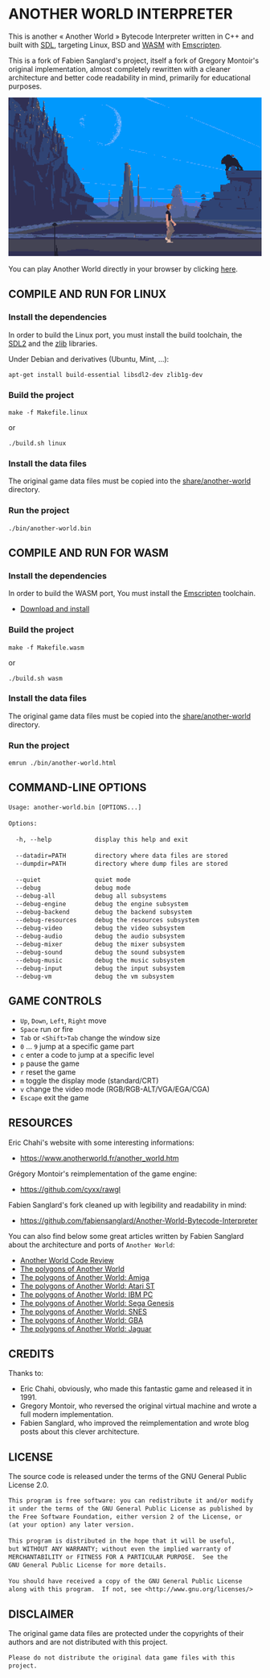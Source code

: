 # ANOTHER WORLD INTERPRETER

This is another « Another World » Bytecode Interpreter written in C++ and built with [SDL](https://www.libsdl.org/), targeting Linux, BSD and [WASM](https://en.wikipedia.org/wiki/WebAssembly) with [Emscripten](https://emscripten.org/).

This is a fork of Fabien Sanglard's project, itself a fork of Gregory Montoir's original implementation, almost completely rewritten with a cleaner architecture and better code readability in mind, primarily for educational purposes.

![Another World](share/another-world/another-world.png)

You can play Another World directly in your browser by clicking [here](https://www.emaxilde.net/assets/games/another-world/another-world.html).

## COMPILE AND RUN FOR LINUX

### Install the dependencies

In order to build the Linux port, you must install the build toolchain, the [SDL2](https://www.libsdl.org/) and the [zlib](https://www.zlib.net/) libraries.

Under Debian and derivatives (Ubuntu, Mint, ...):

```
apt-get install build-essential libsdl2-dev zlib1g-dev
```

### Build the project

```
make -f Makefile.linux
```

or

```
./build.sh linux
```

### Install the data files

The original game data files must be copied into the [share/another-world](share/another-world) directory.

### Run the project

```
./bin/another-world.bin
```

## COMPILE AND RUN FOR WASM

### Install the dependencies

In order to build the WASM port, You must install the [Emscripten](https://emscripten.org/) toolchain.

  - [Download and install](https://emscripten.org/docs/getting_started/downloads.html)

### Build the project

```
make -f Makefile.wasm
```

or

```
./build.sh wasm
```

### Install the data files

The original game data files must be copied into the [share/another-world](share/another-world) directory.

### Run the project

```
emrun ./bin/another-world.html
```

## COMMAND-LINE OPTIONS

```
Usage: another-world.bin [OPTIONS...]

Options:

  -h, --help            display this help and exit

  --datadir=PATH        directory where data files are stored
  --dumpdir=PATH        directory where dump files are stored

  --quiet               quiet mode
  --debug               debug mode
  --debug-all           debug all subsystems
  --debug-engine        debug the engine subsystem
  --debug-backend       debug the backend subsystem
  --debug-resources     debug the resources subsystem
  --debug-video         debug the video subsystem
  --debug-audio         debug the audio subsystem
  --debug-mixer         debug the mixer subsystem
  --debug-sound         debug the sound subsystem
  --debug-music         debug the music subsystem
  --debug-input         debug the input subsystem
  --debug-vm            debug the vm subsystem

```

## GAME CONTROLS

  - `Up`, `Down`, `Left`, `Right` move
  - `Space` run or fire
  - `Tab` or `<Shift>Tab` change the window size
  - `0` ... `9` jump at a specific game part
  - `c` enter a code to jump at a specific level
  - `p` pause the game
  - `r` reset the game
  - `m` toggle the display mode (standard/CRT)
  - `v` change the video mode (RGB/RGB-ALT/VGA/EGA/CGA)
  - `Escape` exit the game

## RESOURCES

Eric Chahi's website with some interesting informations:

  - https://www.anotherworld.fr/another_world.htm

Grégory Montoir's reimplementation of the game engine:

  - https://github.com/cyxx/rawgl

Fabien Sanglard's fork cleaned up with legibility and readability in mind:

  - https://github.com/fabiensanglard/Another-World-Bytecode-Interpreter

You can also find below some great articles written by Fabien Sanglard about the architecture and ports of `Another World`:

  - [Another World Code Review](https://fabiensanglard.net/anotherWorld_code_review/)
  - [The polygons of Another World](https://fabiensanglard.net/another_world_polygons/)
  - [The polygons of Another World: Amiga](https://fabiensanglard.net/another_world_polygons_amiga500/)
  - [The polygons of Another World: Atari ST](https://fabiensanglard.net/another_world_polygons_atariST/)
  - [The polygons of Another World: IBM PC](https://fabiensanglard.net/another_world_polygons_PC_DOS/)
  - [The polygons of Another World: Sega Genesis](https://fabiensanglard.net/another_world_polygons_Genesis/)
  - [The polygons of Another World: SNES](https://fabiensanglard.net/another_world_polygons_SNES/)
  - [The polygons of Another World: GBA](https://fabiensanglard.net/another_world_polygons_GBA/)
  - [The polygons of Another World: Jaguar](https://fabiensanglard.net/another_world_polygons_Jaguar/)

## CREDITS

Thanks to:

  - Eric Chahi, obviously, who made this fantastic game and released it in 1991.
  - Gregory Montoir, who reversed the original virtual machine and wrote a full modern implementation.
  - Fabien Sanglard, who improved the reimplementation and wrote blog posts about this clever architecture.

## LICENSE

The source code is released under the terms of the GNU General Public License 2.0.

```
This program is free software: you can redistribute it and/or modify
it under the terms of the GNU General Public License as published by
the Free Software Foundation, either version 2 of the License, or
(at your option) any later version.

This program is distributed in the hope that it will be useful,
but WITHOUT ANY WARRANTY; without even the implied warranty of
MERCHANTABILITY or FITNESS FOR A PARTICULAR PURPOSE.  See the
GNU General Public License for more details.

You should have received a copy of the GNU General Public License
along with this program.  If not, see <http://www.gnu.org/licenses/>
```

## DISCLAIMER

The original game data files are protected under the copyrights of their authors and are not distributed with this project.

```
Please do not distribute the original data game files with this project.
```

